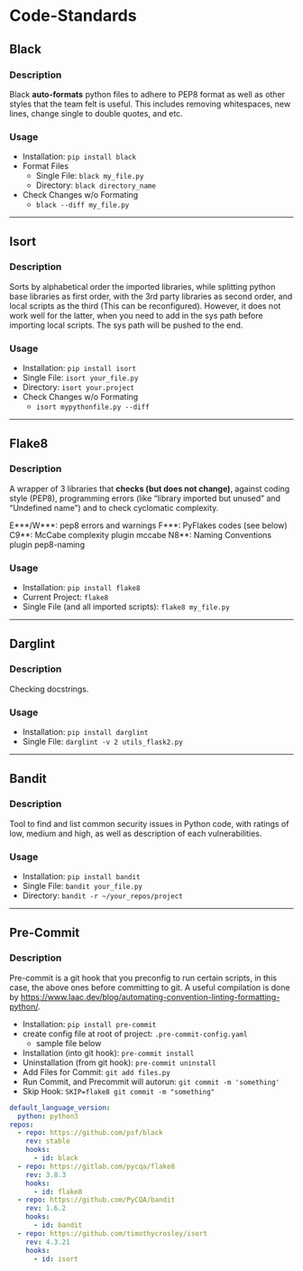 # Code-Standards

## Black

### Description

Black **auto-formats** python files to adhere to PEP8 format as well as other styles that the team felt is useful. This includes removing whitespaces, new lines, change single to double quotes, and etc.

### Usage

 * Installation: `pip install black`
 * Format Files
    * Single File: `black my_file.py`
    * Directory: `black directory_name`
 * Check Changes w/o Formating
    * `black --diff my_file.py`

---

## Isort

### Description

Sorts by alphabetical order the imported libraries, while splitting python base libraries as first order, with the 3rd party libraries as second order, and local scripts as the third (This can be reconfigured). However, it does not work well for the latter, when you need to add in the sys path before importing local scripts. The sys path will be pushed to the end.

### Usage

 * Installation: `pip install isort`
 * Single File: `isort your_file.py`
 * Directory: `isort your.project`
 * Check Changes w/o Formating
   * `isort mypythonfile.py --diff`

---

## Flake8

### Description

A wrapper of 3 libraries that **checks (but does not change)**, against coding style (PEP8), programming errors (like “library imported but unused” and “Undefined name”) and to check cyclomatic complexity.

E***/W***: pep8 errors and warnings
F***: PyFlakes codes (see below)
C9**: McCabe complexity plugin mccabe
N8**: Naming Conventions plugin pep8-naming

### Usage

 * Installation: `pip install flake8`
 * Current Project: `flake8`
 * Single File (and all imported scripts): `flake8 my_file.py`

---

## Darglint

### Description

Checking docstrings.

### Usage

 * Installation: `pip install darglint`
 * Single File: `darglint -v 2 utils_flask2.py`


---

## Bandit

### Description

Tool to find and list common security issues in Python code, with ratings of low, medium and high, as well as description of each vulnerabilities.

### Usage

 * Installation: `pip install bandit`
 * Single File: `bandit your_file.py`
 * Directory: `bandit -r ~/your_repos/project`


---

## Pre-Commit

### Description

Pre-commit is a git hook that you preconfig to run certain scripts, in this case, the above ones before committing to git. A useful compilation is done by https://www.laac.dev/blog/automating-convention-linting-formatting-python/.

 * Installation: `pip install pre-commit`
 * create config file at root of project: `.pre-commit-config.yaml`
   * sample file below
 * Installation (into git hook): `pre-commit install`
 * Uninstallation (from git hook): `pre-commit uninstall`
 * Add Files for Commit: `git add files.py`
 * Run Commit, and Precommit will autorun: `git commit -m 'something'`
 * Skip Hook: `SKIP=flake8 git commit -m "something"`

```yml
default_language_version:
  python: python3
repos:
  - repo: https://github.com/psf/black
    rev: stable
    hooks:
      - id: black
  - repo: https://gitlab.com/pycqa/flake8
    rev: 3.8.3
    hooks:
      - id: flake8
  - repo: https://github.com/PyCQA/bandit
    rev: 1.6.2
    hooks:
      - id: bandit
  - repo: https://github.com/timothycrosley/isort
    rev: 4.3.21
    hooks:
      - id: isort
```